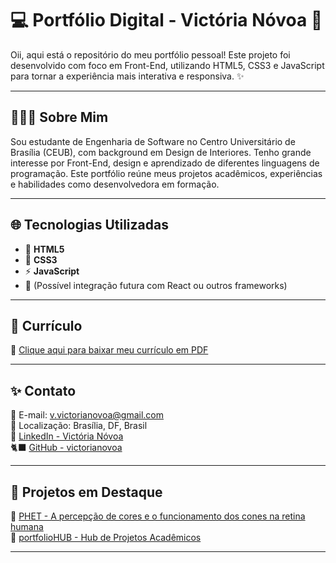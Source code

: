 # 💻 Portfólio Digital - Victória Nóvoa 🥀

Oii, aqui está o repositório do meu portfólio pessoal! 
Este projeto foi desenvolvido com foco em Front-End, utilizando HTML5, CSS3 e JavaScript para tornar a experiência mais interativa e responsiva. ✨

---

## 👩🏻‍💻 Sobre Mim

Sou estudante de Engenharia de Software no Centro Universitário de Brasília (CEUB), com background em Design de Interiores. Tenho grande interesse por Front-End, design e aprendizado de diferentes linguagens de programação.
Este portfólio reúne meus projetos acadêmicos, experiências e habilidades como desenvolvedora em formação.

---

## 🌐 Tecnologias Utilizadas

- 📝 **HTML5** 
- 🎨 **CSS3** 
- ⚡ **JavaScript** 
- 💭 (Possível integração futura com React ou outros frameworks)


---

## 📄 Currículo

📎 [Clique aqui para baixar meu currículo em PDF](./assets/curriculo_victoria.pdf)

---

## ✨ Contato 

📧 E-mail: [v.victorianovoa@gmail.com](mailto:v.victorianovoa@gmail.com)  
📍 Localização: Brasília, DF, Brasil  
🔗 [LinkedIn - Victória Nóvoa](https://www.linkedin.com/in/seulink)  
🐈‍⬛ [GitHub - victorianovoa](https://github.com/victorianovoa)

---

## 🌱 Projetos em Destaque

🔹 [PHET - A percepção de cores e o funcionamento dos cones na retina humana](https://github.com/victorianovoa/phet-visao-colorida)  
🔹 [portfolioHUB - Hub de Projetos Acadêmicos](https://github.com/victorianovoa/portfolioHUB)

---
